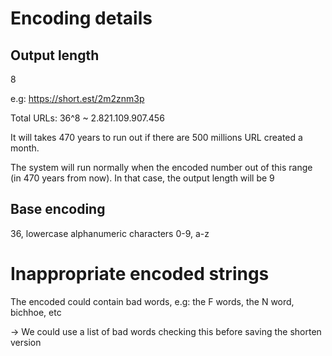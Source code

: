 # Encoding details

## Output length

8

e.g: <https://short.est/2m2znm3p>

Total URLs: 36^8 ~ 2.821.109.907.456

It will takes 470 years to run out if there are 500 millions URL created a month.

The system will run normally when the encoded number out of this range (in 470 years from now). In that case, the output length will be 9

## Base encoding

36, lowercase alphanumeric characters 0-9, a-z

# Inappropriate encoded strings

The encoded could contain bad words, e.g: the F words, the N word, bichhoe, etc

-> We could use a list of bad words checking this before saving the shorten version

